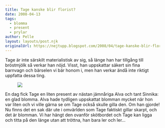 ```yaml
---
title: Tage kanske blir florist?
date: 2008-04-13
tags: 
  - blomma
  - present
  - prylar	
author: Pelle
layout: layouts/post.njk
originalUrl: https://nejtupp.blogspot.com/2008/04/tage-kanske-blir-florist.html
---
```


Tage är inte särskilt materialistisk av sig, så länge han har tillgång till bröstmjölk så verkar han nöjd. Visst, han uppskattar säkert sin fina barnvagn och bärselen vi bär honom i, men han verkar ändå inte riktigt uppfatta dessa ting.

<figure>
  <img src="../../../img/2008/04/_MG_0993_1024pix.jpg">
</figure>

En dag fick Tage en liten present av nästan jämnåriga Alva och tant Sinnika: en glad blomma. Alva hade tydligen uppskattat blomman mycket när hon var liten och vi ville gärna se om Tage också skulle gilla den. Om han gjorde! Nu finns det en sak där ute i omvärlden som Tage faktiskt gillar skarpt, och det är blomman. Vi har hängt den ovanför skötbordet och Tage kan ligga och titta på den länge utan att tröttna, han bara ler och ler...
